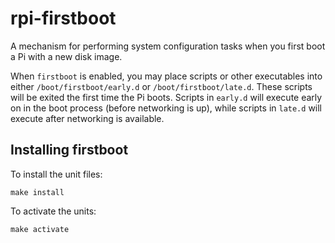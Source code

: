 # rpi-firstboot

A mechanism for performing system configuration tasks when you first
boot a Pi with a new disk image.

When `firstboot` is enabled, you may place scripts or other
executables into either `/boot/firstboot/early.d` or
`/boot/firstboot/late.d`.  These scripts will be exited the first time
the Pi boots.  Scripts in `early.d` will execute early on in the boot
process (before networking is up), while scripts in `late.d` will
execute after networking is available.

## Installing firstboot

To install the unit files:

    make install

To activate the units:

    make activate
